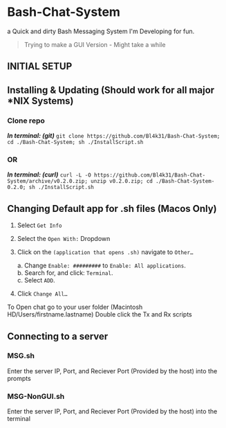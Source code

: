 # Bash-Chat-System

a Quick and dirty Bash Messaging System I'm Developing for fun.

> Trying to make a GUI Version - Might take a while

## INITIAL SETUP

## Installing & Updating (Should work for all major *NIX Systems)

### Clone repo

**_In terminal: (git)_**
 `git clone https://github.com/Bl4k31/Bash-Chat-System; cd ./Bash-Chat-System; sh ./InstallScript.sh`

### OR

**_In terminal: (curl)_**
 `curl -L -O https://github.com/Bl4k31/Bash-Chat-System/archive/v0.2.0.zip; unzip v0.2.0.zip; cd ./Bash-Chat-System-0.2.0; sh ./InstallScript.sh`

## Changing Default app for .sh files (Macos Only)

1. Select `Get Info`
2. Select the `Open With:` Dropdown
3. Click on the `(application that opens .sh)` navigate to `Other…`

    a. Change `Enable: #########` to `Enable: All applications`.\
    b. Search for, and click: `Terminal`.\
    c. Select `ADD`.
4. Click `Change All…`

To Open chat go to your user folder (Macintosh HD/Users/firstname.lastname)
Double click the Tx and Rx scripts

## Connecting to a server

### MSG.sh

Enter the server IP, Port, and Reciever Port (Provided by the host) into the prompts

### MSG-NonGUI.sh

Enter the server IP, Port, and Reciever Port (Provided by the host) into the terminal

